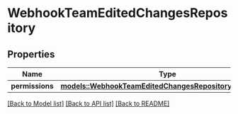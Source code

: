 # WebhookTeamEditedChangesRepository

## Properties

Name | Type | Description | Notes
------------ | ------------- | ------------- | -------------
**permissions** | [**models::WebhookTeamEditedChangesRepositoryPermissions**](webhook_team_edited_changes_repository_permissions.md) |  | 

[[Back to Model list]](../README.md#documentation-for-models) [[Back to API list]](../README.md#documentation-for-api-endpoints) [[Back to README]](../README.md)


